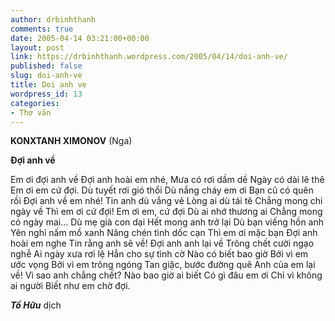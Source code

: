 ```yaml
---
author: drbinhthanh
comments: true
date: 2005-04-14 03:21:00+00:00
layout: post
link: https://drbinhthanh.wordpress.com/2005/04/14/doi-anh-ve/
published: false
slug: doi-anh-ve
title: Doi anh ve
wordpress_id: 13
categories:
- Thơ văn
---
```


**KONXTANH XIMONOV** (Nga)

**Đợi anh về**

Em ơi đợi anh về
Đợi anh hoài em nhé,
Mưa có rơi dầm dề
Ngày có dài lê thê
Em ơi em cứ đợi.
Dù tuyết rơi gió thổi
Dù nắng cháy em ơi
Bạn cũ có quên rồi
Đợi anh về em nhé!
Tin anh dù vắng vẻ
Lòng ai dù tái tê
Chẳng mong chi ngày về
Thì em ơi cứ đợi!
Em ơi em, cứ đợi
Dù ai nhớ thương ai
Chẳng mong có ngày mai…
Dù mẹ già con dại
Hết mong anh trở lại
Dù bạn viếng hồn anh
Yên nghỉ nấm mồ xanh
Nâng chén tình dốc cạn
Thì em ơi mặc bạn
Đợi anh hoài em nghe
Tin rằng anh sẽ về!
Đợi anh anh lại về
Trông chết cười ngạo nghễ
Ai ngày xưa rơi lệ
Hẳn cho sự tình cờ
Nào có biết bao giờ
Bởi vì em ước vọng
Bởi vì em trông ngóng
Tan giặc, bước đường quê
Anh của em lại về!
Vì sao anh chẳng chết?
Nào bao giờ ai biết
Có gì đâu em ơi
Chỉ vì không ai người
Biết như em chờ đợi.
 


_**Tố Hữu**_ dịch
